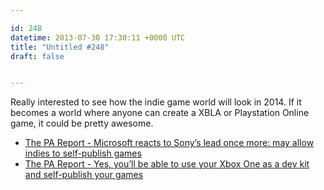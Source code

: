 ```yaml
---

id: 248
datetime: 2013-07-30 17:30:11 +0000 UTC
title: "Untitled #248"
draft: false


---
```


Really interested to see how the indie game world will look in 2014. If it becomes a world where anyone can create a XBLA or Playstation Online game, it could be pretty awesome. 

 
 * [The PA Report - Microsoft reacts to Sony’s lead once more: may allow indies to self-publish games](http://penny-arcade.com/report/article/microsoft-reacts-to-sonys-lead-once-more-may-allow-indies-to-self-publish-g)
 * [The PA Report - Yes, you’ll be able to use your Xbox One as a dev kit and self-publish your games](http://penny-arcade.com/report/article/yes-youll-be-able-to-use-your-xbox-one-as-a-dev-kit-and-self-publish-your-g)


